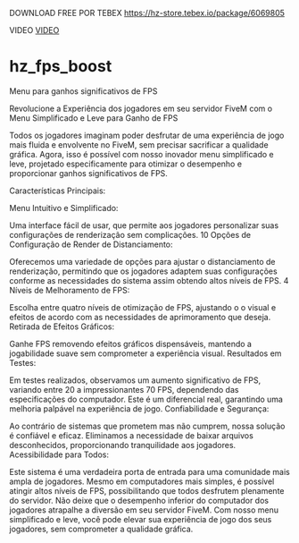 DOWNLOAD FREE POR TEBEX
https://hz-store.tebex.io/package/6069805

VIDEO
[VIDEO](https://youtu.be/Ay0hBNr8xSY)

# hz_fps_boost
Menu para ganhos significativos de FPS

Revolucione a Experiência dos jogadores em seu servidor FiveM com o Menu Simplificado e Leve para Ganho de FPS

Todos os jogadores imaginam poder desfrutar de uma experiência de jogo mais fluida e envolvente no FiveM, sem precisar sacrificar a qualidade gráfica.
Agora, isso é possível com nosso inovador menu simplificado e leve, projetado especificamente para otimizar o desempenho e proporcionar ganhos significativos de FPS.

Características Principais:

Menu Intuitivo e Simplificado:

Uma interface fácil de usar, que permite aos jogadores personalizar suas configurações de renderização sem complicações.
10 Opções de Configuração de Render de Distanciamento:

Oferecemos uma variedade de opções para ajustar o distanciamento de renderização, permitindo que os jogadores adaptem suas configurações conforme as necessidades do sistema assim obtendo altos níveis de FPS.
4 Níveis de Melhoramento de FPS:

Escolha entre quatro níveis de otimização de FPS, ajustando o o visual e efeitos de acordo com as necessidades de aprimoramento que deseja.
Retirada de Efeitos Gráficos:

Ganhe FPS removendo efeitos gráficos dispensáveis, mantendo a jogabilidade suave sem comprometer a experiência visual.
Resultados em Testes:

Em testes realizados, observamos um aumento significativo de FPS, variando entre 20 a impressionantes 70 FPS, dependendo das especificações do computador. Este é um diferencial real, garantindo uma melhoria palpável na experiência de jogo.
Confiabilidade e Segurança:

Ao contrário de sistemas que prometem mas não cumprem, nossa solução é confiável e eficaz. Eliminamos a necessidade de baixar arquivos desconhecidos, proporcionando tranquilidade aos jogadores.
Acessibilidade para Todos:

Este sistema é uma verdadeira porta de entrada para uma comunidade mais ampla de jogadores.
Mesmo em computadores mais simples, é possível atingir altos níveis de FPS, possibilitando que todos desfrutem plenamente do servidor.
Não deixe que o desempenho inferior do computador dos jogadores atrapalhe a diversão em seu servidor FiveM. 
Com nosso menu simplificado e leve, você pode elevar sua experiência de jogo dos seus jogadores, sem comprometer a qualidade gráfica.
